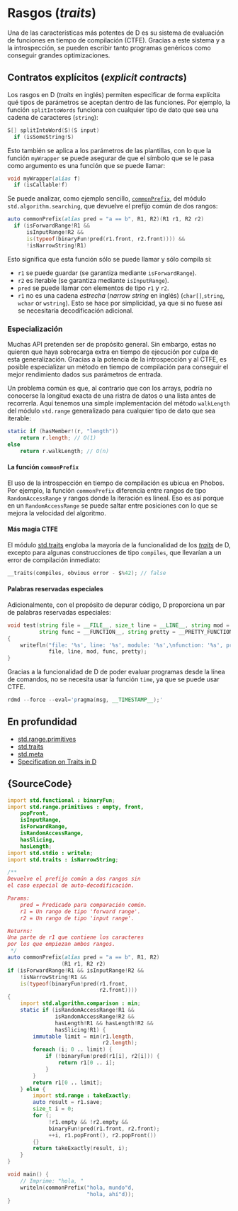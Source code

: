 # Rasgos (*traits*)

Una de las características más potentes de D es su sistema de evaluación de
funciones en tiempo de compilación (CTFE). Gracias a este sistema y a la
introspección, se pueden escribir tanto programas genéricos como conseguir
grandes optimizaciones.

## Contratos explícitos (*explicit contracts*)

Los rasgos en D (*traits* en inglés) permiten especificar de forma explícita
qué tipos de parámetros se aceptan dentro de las funciones. Por ejemplo,
la función `splitIntoWords` funciona con cualquier tipo de dato que sea una
cadena de caracteres (`string`):

```d
S[] splitIntoWord(S)(S input)
  if (isSomeString!S)
```

Esto también se aplica a los parámetros de las plantillas, con lo que la
función `myWrapper` se puede asegurar de que el símbolo que se le pasa como
argumento es una función que se puede llamar:

```d
void myWrapper(alias f)
  if (isCallable!f)
```

Se puede analizar, como ejemplo sencillo,
[`commonPrefix`](https://dlang.org/phobos/std_algorithm_searching.html#.commonPrefix),
del módulo `std.algorithm.searching`, que devuelve el prefijo común de dos rangos:

```d
auto commonPrefix(alias pred = "a == b", R1, R2)(R1 r1, R2 r2)
  if (isForwardRange!R1 &&
      isInputRange!R2 &&
      is(typeof(binaryFun!pred(r1.front, r2.front)))) &&
      !isNarrowString!R1)
```

Esto significa que esta función sólo se puede llamar y sólo compila si:

- `r1` se puede guardar (se garantiza mediante `isForwardRange`).
- `r2` es iterable (se garantiza mediante `isInputRange`).
- `pred` se puede llamar con elementos de tipo `r1` y `r2`.
- `r1` no es una cadena _estrecha_ (_narrow string_ en inglés) (`char[]`,`string`, `wchar` or `wstring`). Esto se hace por simplicidad, ya que si no fuese así se necesitaría decodificación adicional.

### Especialización

Muchas API pretenden ser de propósito general. Sin embargo, estas no quieren
que haya sobrecarga extra en tiempo de ejecución por culpa de esta
generalización. Gracias a la potencia de la introspección y al CTFE, es posible
especializar un método en tiempo de compilación para conseguir el mejor
rendimiento dados sus parámetros de entrada.

Un problema común es que, al contrario que con los arrays, podría no conocerse
la longitud exacta de una ristra de datos o una lista antes de recorrerla.
Aquí tenemos una simple implementación del método `walkLength` del módulo
`std.range` generalizado para cualquier tipo de dato que sea iterable:

```d
static if (hasMember!(r, "length"))
    return r.length; // O(1)
else
    return r.walkLength; // O(n)
```

#### La función `commonPrefix`

El uso de la introspección en tiempo de compilación es ubicua en Phobos. Por
ejemplo, la función `commonPrefix` diferencia entre rangos de tipo
`RandomAccessRange` y rangos donde la iteración es lineal. Eso es así porque
en un `RandomAccessRange` se puede saltar entre posiciones con lo que se mejora
la velocidad del algoritmo.

#### Más magia CTFE

El módulo [std.traits](https://dlang.org/phobos/std_traits.html) engloba la
mayoría de la funcionalidad de los [*traits*](https://dlang.org/spec/traits.html)
de D, excepto para algunas construcciones de tipo `compiles`, que llevarían a
un error de compilación inmediato:

```d
__traits(compiles, obvious error - $%42); // false
```

#### Palabras reservadas especiales

Adicionalmente, con el propósito de depurar código, D proporciona un par de
palabras reservadas especiales:

```d
void test(string file = __FILE__, size_t line = __LINE__, string mod = __MODULE__,
          string func = __FUNCTION__, string pretty = __PRETTY_FUNCTION__)
{
    writefln("file: '%s', line: '%s', module: '%s',\nfunction: '%s', pretty function: '%s'",
             file, line, mod, func, pretty);
}
```

Gracias a la funcionalidad de D de poder evaluar programas desde la línea de
comandos, no se necesita usar la función `time`, ya que se puede usar CTFE.

```d
rdmd --force --eval='pragma(msg, __TIMESTAMP__);'
```

## En profundidad

- [std.range.primitives](https://dlang.org/phobos/std_range_primitives.html)
- [std.traits](https://dlang.org/phobos/std_traits.html)
- [std.meta](https://dlang.org/phobos/std_meta.html)
- [Specification on Traits in D](https://dlang.org/spec/traits.html)

## {SourceCode}

```d
import std.functional : binaryFun;
import std.range.primitives : empty, front,
    popFront,
    isInputRange,
    isForwardRange,
    isRandomAccessRange,
    hasSlicing,
    hasLength;
import std.stdio : writeln;
import std.traits : isNarrowString;

/**
Devuelve el prefijo común a dos rangos sin
el caso especial de auto-decodificación.

Params:
    pred = Predicado para comparación común.
    r1 = Un rango de tipo 'forward range'.
    r2 = Un rango de tipo 'input range'.

Returns:
Una parte de r1 que contiene los caracteres
por los que empiezan ambos rangos.
 */
auto commonPrefix(alias pred = "a == b", R1, R2)
                 (R1 r1, R2 r2)
if (isForwardRange!R1 && isInputRange!R2 &&
    !isNarrowString!R1 &&
    is(typeof(binaryFun!pred(r1.front,
                             r2.front))))
{
    import std.algorithm.comparison : min;
    static if (isRandomAccessRange!R1 &&
               isRandomAccessRange!R2 &&
               hasLength!R1 && hasLength!R2 &&
               hasSlicing!R1) {
        immutable limit = min(r1.length,
                              r2.length);
        foreach (i; 0 .. limit) {
            if (!binaryFun!pred(r1[i], r2[i])) {
                return r1[0 .. i];
            }
        }
        return r1[0 .. limit];
    } else {
        import std.range : takeExactly;
        auto result = r1.save;
        size_t i = 0;
        for (;
             !r1.empty && !r2.empty &&
             binaryFun!pred(r1.front, r2.front);
             ++i, r1.popFront(), r2.popFront())
        {}
        return takeExactly(result, i);
    }
}

void main() {
    // Imprime: "hola, "
    writeln(commonPrefix("hola, mundo"d,
                         "hola, ahí"d));
}
```
